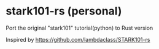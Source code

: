 # stark101-rs (personal)
Port the original "stark101" tutorial(python) to Rust version
  
Inspired by https://github.com/lambdaclass/STARK101-rs
